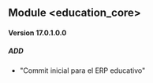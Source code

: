 ## Module <education_core>
#### Version 17.0.1.0.0
##### ADD
- "Commit inicial para el ERP educativo"






